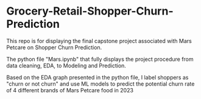 # Grocery-Retail-Shopper-Churn-Prediction


This repo is for displaying the final capstone project associated with Mars Petcare on Shopper Churn Prediction.

The python file "Mars.ipynb" that fully displays the project procedure from data cleaning, EDA, to Modeling and Prediction. 

Based on the EDA graph presented in the python file, I label shoppers as "churn or not churn" and use ML models to predict the potential churn rate of 4 different brands of Mars Petcare food in 2023
